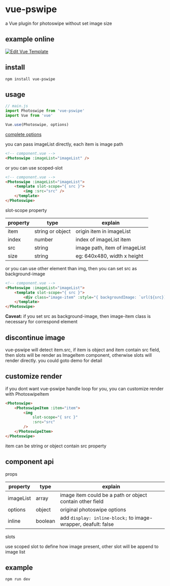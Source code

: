 # vue-pswipe
a Vue plugin for photoswipe without set image size

## example online
[![Edit Vue Template](https://codesandbox.io/static/img/play-codesandbox.svg)](https://codesandbox.io/s/4rlvqk2o8w)

## install
```
npm install vue-pswipe
```

## usage

```js
// main.js
import Photoswipe from 'vue-pswipe'
import Vue from 'vue'

Vue.use(Photoswipe, options)
```
[complete options](http://photoswipe.com/documentation/options.html)

you can pass imageList directly, each item is image path
```html
<!-- component.vue -->
<Photoswipe :imageList="imageList" />
```

or you can use scoped-slot
```html
<!-- component.vue -->
<Photoswipe :imageList="imageList">
    <template slot-scope="{ src }"> 
        <img :src="src" />
    </template>
</Photoswipe>
```
slot-scope property

| property | type | explain |
| --- | --- | --- |
| item | string or object | origin item in imageList |
| index | number | index of imageList item |
| src | string | image path, item of imageList |
| size | string | eg: 640x480, width x height |

or you can use other element than img, then you can set src as background-image
```html
<!-- component.vue -->
<Photoswipe :imageList="imageList">
    <template slot-scope="{ src }"> 
        <div class="image-item" :style="{ backgroundImage: `url(${src})` }" />
    </template>
</Photoswipe>
```

**Caveat:** if you set src as background-image, then image-item class is necessary for correspond element

## discontinue image
vue-pswipe will detect item.src, if item is object and item contain src field, then slots will be render as ImageItem component, otherwise slots will render directly. you could goto demo for detail

## customize render
if you dont want vue-pswipe handle loop for you, you can customize render with PhotoswipeItem
```html
<Photoswipe>
    <PhotoswipeItem :item="item">
        <img
            slot-scope="{ src }"
            :src="src"
        />
    </PhotoswipeItem>
</Photoswipe>
```
item can be string or object contain src property

## component api
props

| property | type | explain |
| --- | --- | --- |
| imageList | array | image item could be a path or object contain other field |
| options | object | original photoswipe options |
| inline | boolean | add `display: inline-block;` to image-wrapper, deafult: false |

slots

use scoped slot to define how image present, other slot will be append to image list

## example
```
npm run dev
```